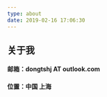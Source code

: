 ```yaml
---
type: about
date: 2019-02-16 17:06:30
---
```


关于我
---

#### 邮箱：dongtshj AT outlook.com

#### 位置：中国 上海